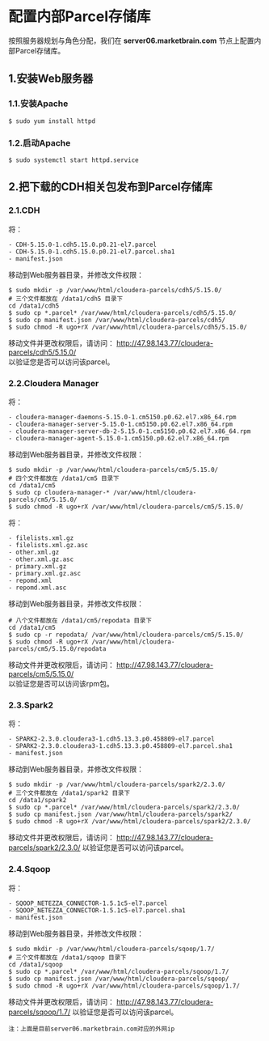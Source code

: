 配置内部Parcel存储库
================================================================================
按照服务器规划与角色分配，我们在 **server06.marketbrain.com** 节点上配置内部Parcel存储库。

## 1.安装Web服务器

### 1.1.安装Apache
```shell
$ sudo yum install httpd
```

### 1.2.启动Apache
```shell  
$ sudo systemctl start httpd.service
```

## 2.把下载的CDH相关包发布到Parcel存储库

### 2.1.CDH
将：
```
- CDH-5.15.0-1.cdh5.15.0.p0.21-el7.parcel
- CDH-5.15.0-1.cdh5.15.0.p0.21-el7.parcel.sha1
- manifest.json
```
移动到Web服务器目录，并修改文件权限：
```shell
$ sudo mkdir -p /var/www/html/cloudera-parcels/cdh5/5.15.0/
# 三个文件都放在 /data1/cdh5 目录下
cd /data1/cdh5
$ sudo cp *.parcel* /var/www/html/cloudera-parcels/cdh5/5.15.0/
$ sudo cp manifest.json /var/www/html/cloudera-parcels/cdh5/
$ sudo chmod -R ugo+rX /var/www/html/cloudera-parcels/cdh5/5.15.0/
```
移动文件并更改权限后，请访问：
http://47.98.143.77/cloudera-parcels/cdh5/5.15.0/  
以验证您是否可以访问该parcel。

### 2.2.Cloudera Manager
将：
```
- cloudera-manager-daemons-5.15.0-1.cm5150.p0.62.el7.x86_64.rpm
- cloudera-manager-server-5.15.0-1.cm5150.p0.62.el7.x86_64.rpm
- cloudera-manager-server-db-2-5.15.0-1.cm5150.p0.62.el7.x86_64.rpm
- cloudera-manager-agent-5.15.0-1.cm5150.p0.62.el7.x86_64.rpm
```
移动到Web服务器目录，并修改文件权限：
```shell
$ sudo mkdir -p /var/www/html/cloudera-parcels/cm5/5.15.0/
# 四个文件都放在 /data1/cm5 目录下
cd /data1/cm5
$ sudo cp cloudera-manager-* /var/www/html/cloudera-parcels/cm5/5.15.0/
$ sudo chmod -R ugo+rX /var/www/html/cloudera-parcels/cm5/5.15.0/
```

将：
```
- filelists.xml.gz
- filelists.xml.gz.asc
- other.xml.gz
- other.xml.gz.asc
- primary.xml.gz
- primary.xml.gz.asc 	
- repomd.xml
- repomd.xml.asc
```
移动到Web服务器目录，并修改文件权限：
```shell
# 八个文件都放在 /data1/cm5/repodata 目录下
cd /data1/cm5
$ sudo cp -r repodata/ /var/www/html/cloudera-parcels/cm5/5.15.0/
$ sudo chmod -R ugo+rX /var/www/html/cloudera-parcels/cm5/5.15.0/repodata
```

移动文件并更改权限后，请访问：
http://47.98.143.77/cloudera-parcels/cm5/5.15.0/  
以验证您是否可以访问该rpm包。

### 2.3.Spark2
将：
```
- SPARK2-2.3.0.cloudera3-1.cdh5.13.3.p0.458809-el7.parcel
- SPARK2-2.3.0.cloudera3-1.cdh5.13.3.p0.458809-el7.parcel.sha1
- manifest.json
```
移动到Web服务器目录，并修改文件权限：
```shell
$ sudo mkdir -p /var/www/html/cloudera-parcels/spark2/2.3.0/
# 三个文件都放在 /data1/spark2 目录下
cd /data1/spark2
$ sudo cp *.parcel* /var/www/html/cloudera-parcels/spark2/2.3.0/
$ sudo cp manifest.json /var/www/html/cloudera-parcels/spark2/
$ sudo chmod -R ugo+rX /var/www/html/cloudera-parcels/spark2/2.3.0/
```
移动文件并更改权限后，请访问：
http://47.98.143.77/cloudera-parcels/spark2/2.3.0/
以验证您是否可以访问该parcel。

### 2.4.Sqoop
将：
```
- SQOOP_NETEZZA_CONNECTOR-1.5.1c5-el7.parcel
- SQOOP_NETEZZA_CONNECTOR-1.5.1c5-el7.parcel.sha1
- manifest.json
```
移动到Web服务器目录，并修改文件权限：
```shell
$ sudo mkdir -p /var/www/html/cloudera-parcels/sqoop/1.7/
# 三个文件都放在 /data1/sqoop 目录下
cd /data1/sqoop
$ sudo cp *.parcel* /var/www/html/cloudera-parcels/sqoop/1.7/
$ sudo cp manifest.json /var/www/html/cloudera-parcels/sqoop/
$ sudo chmod -R ugo+rX /var/www/html/cloudera-parcels/sqoop/1.7/
```
移动文件并更改权限后，请访问：
http://47.98.143.77/cloudera-parcels/sqoop/1.7/
以验证您是否可以访问该parcel。

```
注：上面是目前server06.marketbrain.com对应的外网ip
```
